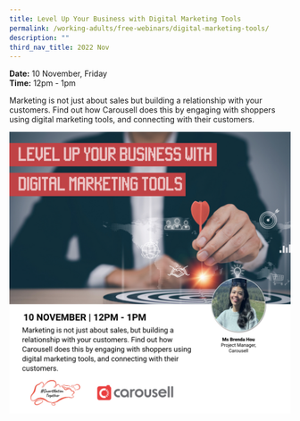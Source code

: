 ```yaml
---
title: Level Up Your Business with Digital Marketing Tools
permalink: /working-adults/free-webinars/digital-marketing-tools/
description: ""
third_nav_title: 2022 Nov
---
```

**Date:** 10 November, Friday
<br> **Time:** 12pm - 1pm

Marketing is not just about sales but building a relationship with your customers. Find out how Carousell does this by engaging with shoppers using digital marketing tools, and connecting with their customers. 

![free webinars on digital marketing tools by carousell for working adults](/images/nov%202022/wa_10%20nov.jpeg)